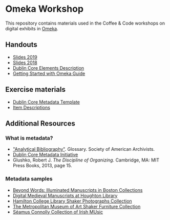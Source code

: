 # Omeka Workshop

This repository contains materials used in the Coffee & Code workshops on digital exhibits in [Omeka](http://www.omeka.net).

## Handouts
- [Slides 2019](/Omeka/Omeka-2019/2019-Coffee%20%26%20Code_%20Creating%20digital%20exhibits%20with%20Omeka.pdf)
- [Slides 2018](/Omeka/Omeka-2018/omeka-slides.pdf)
- [Dublin Core Elements Description](/Omeka/Omeka-2018/DCelements_description.pdf)
- [Getting Started with Omeka Guide](/Omeka/Omeka-2018/2018-Omeka.net-Guide.pdf)

## Exercise materials
- [Dublin Core Metadata Template](/Omeka/Omeka-2018/DCmetadata_template.pdf)
- [Item Descriptions](/Omeka/Omeka-2018/item-descriptions.pdf)
 
## Additional Resources

### What is metadata?
- ["Analytical Bibliography"](https://www2.archivists.org/glossary/terms/a/analytical-bibliography). Glossary. Society of American Archivists.
- [Dublin Core Metadata Initiative](http://dublincore.org/documents/dcmi-terms)
- Glushko, Robert J. *The Discipline of Organizing.* Cambridge, MA: MIT Press Books, 2013, page 15.

### Metadata samples
- [Beyond Words: Illuminated Manuscripts in Boston Collections](https://beyondwords2016.org/catalog?page=1&total=249)
- [Digital Medieval Manuscripts at Houghton Library](http://hcl.harvard.edu/libraries/houghton/collections/early_manuscripts/bibliographies/Eng.cfm)
- [Hamilton College Library Shaker Photographs Collection](http://contentdm6.hamilton.edu/cdm/search/collection/sha-pho/field/all/mode/all/conn/and/order/title/ad/asc&hnode=135)
- [The Metropolitan Museum of Art Shaker Furniture Collection](https://www.metmuseum.org/toah/hd/shak/hd_shak.htm)
- [Séamus Connolly Collection of Irish MUsic](https://connollymusiccollection.bc.edu/)
